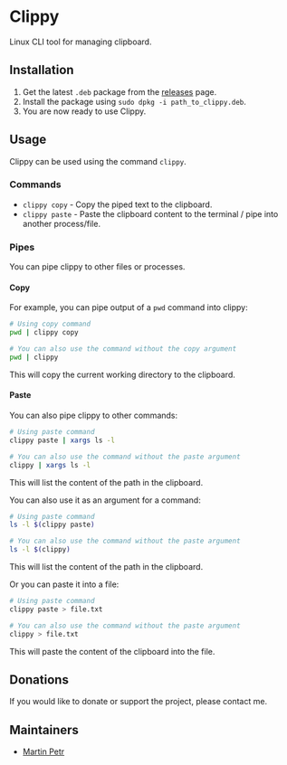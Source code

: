 # Clippy
Linux CLI tool for managing clipboard.

## Installation

1. Get the latest `.deb` package from the [releases](https://github.com/MartinGamesCZ/Clippy/releases) page.
2. Install the package using `sudo dpkg -i path_to_clippy.deb`.
3. You are now ready to use Clippy.

## Usage

Clippy can be used using the command `clippy`.

### Commands
- `clippy copy` - Copy the piped text to the clipboard.
- `clippy paste` - Paste the clipboard content to the terminal / pipe into another process/file.

### Pipes
You can pipe clippy to other files or processes.

#### Copy

For example, you can pipe output of a `pwd` command into clippy:

```bash
# Using copy command
pwd | clippy copy

# You can also use the command without the copy argument
pwd | clippy
```

This will copy the current working directory to the clipboard.

#### Paste

You can also pipe clippy to other commands:

```bash
# Using paste command
clippy paste | xargs ls -l

# You can also use the command without the paste argument
clippy | xargs ls -l
```

This will list the content of the path in the clipboard.

You can also use it as an argument for a command:

```bash
# Using paste command
ls -l $(clippy paste)

# You can also use the command without the paste argument
ls -l $(clippy)
```

This will list the content of the path in the clipboard.

Or you can paste it into a file:

```bash
# Using paste command
clippy paste > file.txt

# You can also use the command without the paste argument
clippy > file.txt
```

This will paste the content of the clipboard into the file.

## Donations

If you would like to donate or support the project, please contact me.

## Maintainers
- [Martin Petr](https://github.com/MartinGamesCZ)
